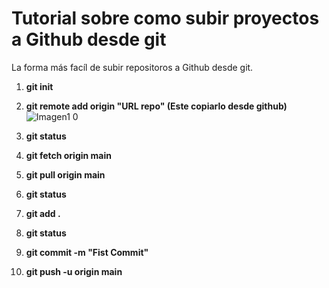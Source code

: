 # Tutorial sobre como subir proyectos a Github desde git
La forma más facíl de subir repositoros a Github desde git.

1. **git init**
2. **git remote add origin "URL repo" (Este copiarlo desde github)**
![Imagen1 0](https://user-images.githubusercontent.com/115905949/220139833-e5443ce1-3211-402d-8bf2-df13eb97ad1c.jpg)
3. **git status**

4. **git fetch origin main**

5.  **git pull origin main**

6.  **git status**

7. **git add .**

8. **git status**

9. **git commit -m "Fist Commit"**

10.  **git push -u origin main**
